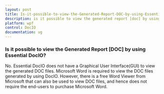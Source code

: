 ```yaml
---
layout: post
title: Is-it-possible-to-view-the-Generated-Report-DOC-by-using-Essential-DocIO
description: is it possible to view the generated report [doc] by using essential docio?
platform: wpf
control: DocIO
documentation: ug
---
```


### Is it possible to view the Generated Report [DOC] by using Essential DocIO?

No. Essential DocIO does not have a Graphical User Interface(GUI) to view the generated DOC files. Microsoft Word is required to view the DOC files generated by using DocIO. However, there is a free Word Viewer from Microsoft that can also be used to view DOC files, and hence does not require the end-users to purchase Microsoft Word.

